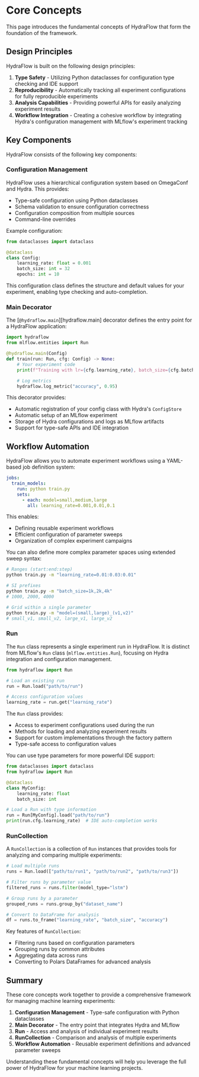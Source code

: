 # Core Concepts

This page introduces the fundamental concepts of HydraFlow that form the foundation of the framework.

## Design Principles

HydraFlow is built on the following design principles:

1. **Type Safety** - Utilizing Python dataclasses for configuration type checking and IDE support
2. **Reproducibility** - Automatically tracking all experiment configurations for fully reproducible experiments
3. **Analysis Capabilities** - Providing powerful APIs for easily analyzing experiment results
4. **Workflow Integration** - Creating a cohesive workflow by integrating Hydra's configuration management with MLflow's experiment tracking

## Key Components

HydraFlow consists of the following key components:

### Configuration Management

HydraFlow uses a hierarchical configuration system based on OmegaConf and Hydra. This provides:

- Type-safe configuration using Python dataclasses
- Schema validation to ensure configuration correctness
- Configuration composition from multiple sources
- Command-line overrides

Example configuration:

```python
from dataclasses import dataclass

@dataclass
class Config:
    learning_rate: float = 0.001
    batch_size: int = 32
    epochs: int = 10
```

This configuration class defines the structure and default values for your experiment, enabling type checking and auto-completion.

### Main Decorator

The [`@hydraflow.main`][hydraflow.main] decorator defines the entry point for a HydraFlow application:

```python
import hydraflow
from mlflow.entities import Run

@hydraflow.main(Config)
def train(run: Run, cfg: Config) -> None:
    # Your experiment code
    print(f"Training with lr={cfg.learning_rate}, batch_size={cfg.batch_size}")

    # Log metrics
    hydraflow.log_metric("accuracy", 0.95)
```

This decorator provides:

- Automatic registration of your config class with Hydra's `ConfigStore`
- Automatic setup of an MLflow experiment
- Storage of Hydra configurations and logs as MLflow artifacts
- Support for type-safe APIs and IDE integration

## Workflow Automation

HydraFlow allows you to automate experiment workflows using a YAML-based job definition system:

```yaml
jobs:
  train_models:
    run: python train.py
    sets:
      - each: model=small,medium,large
        all: learning_rate=0.001,0.01,0.1
```

This enables:

- Defining reusable experiment workflows
- Efficient configuration of parameter sweeps
- Organization of complex experiment campaigns

You can also define more complex parameter spaces using extended sweep syntax:

```bash
# Ranges (start:end:step)
python train.py -m "learning_rate=0.01:0.03:0.01"

# SI prefixes
python train.py -m "batch_size=1k,2k,4k"
# 1000, 2000, 4000

# Grid within a single parameter
python train.py -m "model=(small,large)_(v1,v2)"
# small_v1, small_v2, large_v1, large_v2
```

### Run

The `Run` class represents a single experiment run in HydraFlow. It is distinct from MLflow's `Run` class (`mlflow.entities.Run`), focusing on Hydra integration and configuration management.

```python
from hydraflow import Run

# Load an existing run
run = Run.load("path/to/run")

# Access configuration values
learning_rate = run.get("learning_rate")
```

The `Run` class provides:

- Access to experiment configurations used during the run
- Methods for loading and analyzing experiment results
- Support for custom implementations through the factory pattern
- Type-safe access to configuration values

You can use type parameters for more powerful IDE support:

```python
from dataclasses import dataclass
from hydraflow import Run

@dataclass
class MyConfig:
    learning_rate: float
    batch_size: int

# Load a Run with type information
run = Run[MyConfig].load("path/to/run")
print(run.cfg.learning_rate)  # IDE auto-completion works
```

### RunCollection

A `RunCollection` is a collection of `Run` instances that provides tools for analyzing and comparing multiple experiments:

```python
# Load multiple runs
runs = Run.load(["path/to/run1", "path/to/run2", "path/to/run3"])

# Filter runs by parameter value
filtered_runs = runs.filter(model_type="lstm")

# Group runs by a parameter
grouped_runs = runs.group_by("dataset_name")

# Convert to DataFrame for analysis
df = runs.to_frame("learning_rate", "batch_size", "accuracy")
```

Key features of `RunCollection`:

- Filtering runs based on configuration parameters
- Grouping runs by common attributes
- Aggregating data across runs
- Converting to Polars DataFrames for advanced analysis

## Summary

These core concepts work together to provide a comprehensive framework for managing machine learning experiments:

1. **Configuration Management** - Type-safe configuration with Python dataclasses
2. **Main Decorator** - The entry point that integrates Hydra and MLflow
3. **Run** - Access and analysis of individual experiment results
4. **RunCollection** - Comparison and analysis of multiple experiments
5. **Workflow Automation** - Reusable experiment definitions and advanced parameter sweeps

Understanding these fundamental concepts will help you leverage the full power of HydraFlow for your machine learning projects.